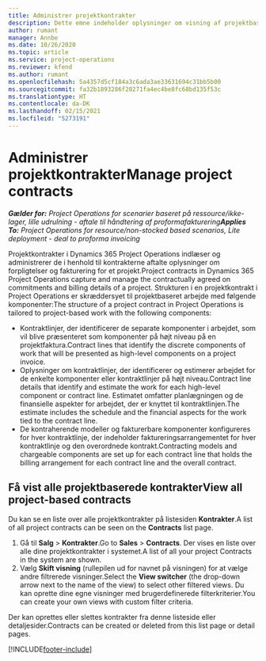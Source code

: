 ```yaml
---
title: Administrer projektkontrakter
description: Dette emne indeholder oplysninger om visning af projektbaserede kontrakter.
author: rumant
manager: Annbe
ms.date: 10/26/2020
ms.topic: article
ms.service: project-operations
ms.reviewer: kfend
ms.author: rumant
ms.openlocfilehash: 5a4357d5cf184a3c6ada3ae33631694c31bb5b00
ms.sourcegitcommit: fa32b1893286f20271fa4ec4be8fc68bd135f53c
ms.translationtype: HT
ms.contentlocale: da-DK
ms.lasthandoff: 02/15/2021
ms.locfileid: "5273191"
---
```

# <a name="manage-project-contracts"></a><span data-ttu-id="e8308-103">Administrer projektkontrakter</span><span class="sxs-lookup"><span data-stu-id="e8308-103">Manage project contracts</span></span>

<span data-ttu-id="e8308-104">_**Gælder for:** Project Operations for scenarier baseret på ressource/ikke-lager, lille udrulning - aftale til håndtering af proformafakturering_</span><span class="sxs-lookup"><span data-stu-id="e8308-104">_**Applies To:** Project Operations for resource/non-stocked based scenarios, Lite deployment - deal to proforma invoicing_</span></span>

<span data-ttu-id="e8308-105">Projektkontrakter i Dynamics 365 Project Operations indlæser og administrerer de i henhold til kontrakterne aftalte oplysninger om forpligtelser og fakturering for et projekt.</span><span class="sxs-lookup"><span data-stu-id="e8308-105">Project contracts in Dynamics 365 Project Operations capture and manage the contractually agreed on commitments and billing details of a project.</span></span> <span data-ttu-id="e8308-106">Strukturen i en projektkontrakt i Project Operations er skræddersyet til projektbaseret arbejde med følgende komponenter:</span><span class="sxs-lookup"><span data-stu-id="e8308-106">The structure of a project contract in Project Operations is tailored to project-based work with the following components:</span></span>

- <span data-ttu-id="e8308-107">Kontraktlinjer, der identificerer de separate komponenter i arbejdet, som vil blive præsenteret som komponenter på højt niveau på en projektfaktura.</span><span class="sxs-lookup"><span data-stu-id="e8308-107">Contract lines that identify the discrete components of work that will be presented as high-level components on a project invoice.</span></span>
- <span data-ttu-id="e8308-108">Oplysninger om kontraktlinjer, der identificerer og estimerer arbejdet for de enkelte komponenter eller kontraktlinjer på højt niveau.</span><span class="sxs-lookup"><span data-stu-id="e8308-108">Contract line details that identify and estimate the work for each high-level component or contract line.</span></span> <span data-ttu-id="e8308-109">Estimatet omfatter planlægningen og de finansielle aspekter for arbejdet, der er knyttet til kontraktlinjen.</span><span class="sxs-lookup"><span data-stu-id="e8308-109">The estimate includes the schedule and the financial aspects for the work tied to the contract line.</span></span>
- <span data-ttu-id="e8308-110">De kontraherende modeller og fakturerbare komponenter konfigureres for hver kontraktlinje, der indeholder faktureringsarrangementet for hver kontraktlinje og den overordnede kontrakt.</span><span class="sxs-lookup"><span data-stu-id="e8308-110">Contracting models and chargeable components are set up for each contract line that holds the billing arrangement for each contract line and the overall contract.</span></span>

## <a name="view-all-project-based-contracts"></a><span data-ttu-id="e8308-111">Få vist alle projektbaserede kontrakter</span><span class="sxs-lookup"><span data-stu-id="e8308-111">View all project-based contracts</span></span>

<span data-ttu-id="e8308-112">Du kan se en liste over alle projektkontrakter på listesiden **Kontrakter**.</span><span class="sxs-lookup"><span data-stu-id="e8308-112">A list of all project contracts can be seen on the **Contracts** list page.</span></span> 

1. <span data-ttu-id="e8308-113">Gå til **Salg** > **Kontrakter**.</span><span class="sxs-lookup"><span data-stu-id="e8308-113">Go to **Sales** > **Contracts**.</span></span> <span data-ttu-id="e8308-114">Der vises en liste over alle dine projektkontrakter i systemet.</span><span class="sxs-lookup"><span data-stu-id="e8308-114">A list of all your project Contracts in the system are shown.</span></span> 
2. <span data-ttu-id="e8308-115">Vælg **Skift visning** (rullepilen ud for navnet på visningen) for at vælge andre filtrerede visninger.</span><span class="sxs-lookup"><span data-stu-id="e8308-115">Select the **View switcher** (the drop-down arrow next to the name of the view) to select other filtered views.</span></span> <span data-ttu-id="e8308-116">Du kan oprette dine egne visninger med brugerdefinerede filterkriterier.</span><span class="sxs-lookup"><span data-stu-id="e8308-116">You can create your own views with custom filter criteria.</span></span>

<span data-ttu-id="e8308-117">Der kan oprettes eller slettes kontrakter fra denne listeside eller detaljesider.</span><span class="sxs-lookup"><span data-stu-id="e8308-117">Contracts can be created or deleted from this list page or detail pages.</span></span>


[!INCLUDE[footer-include](../../includes/footer-banner.md)]